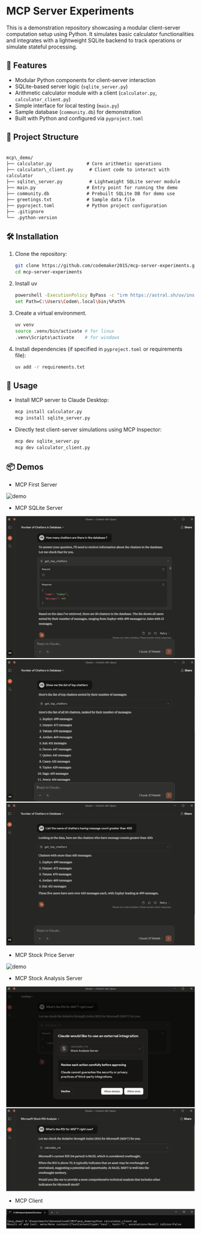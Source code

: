 # MCP Server Experiments

This is a demonstration repository showcasing a modular client-server computation setup using Python. It simulates basic calculator functionalities and integrates with a lightweight SQLite backend to track operations or simulate stateful processing.

## 🚀 Features

- Modular Python components for client-server interaction
- SQLite-based server logic (`sqlite_server.py`)
- Arithmetic calculator module with a client (`calculator.py`, `calculator_client.py`)
- Simple interface for local testing (`main.py`)
- Sample database (`community.db`) for demonstration
- Built with Python and configured via `pyproject.toml`

## 📁 Project Structure

```

mcp\_demo/
├── calculator.py             # Core arithmetic operations
├── calculator\_client.py      # Client code to interact with calculator
├── sqlite\_server.py          # Lightweight SQLite server module
├── main.py                   # Entry point for running the demo
├── community.db              # Prebuilt SQLite DB for demo use
├── greetings.txt             # Sample data file
├── pyproject.toml            # Python project configuration
├── .gitignore
└── .python-version

````

## 🛠️ Installation

1. Clone the repository:
    ```bash
    git clone https://github.com/codemaker2015/mcp-server-experiments.git
    cd mcp-server-experiments
    ```

2. Install uv
    ```bash
    powershell -ExecutionPolicy ByPass -c "irm https://astral.sh/uv/install.ps1 | iex"
    set Path=C:\Users\Codem\.local\bin;%Path%
    ```

3. Create a virtual environment.
    ```bash
    uv venv
    source .venv/bin/activate # for linux
    .venv\Scripts\activate    # for windows
    ```
3. Install dependencies (if specified in `pyproject.toml` or requirements file):
   ```bash
   uv add -r requirements.txt
   ```

## 🧪 Usage

- Install MCP server to Claude Desktop:
    ```bash
    mcp install calculator.py
    mcp install sqlite_server.py
    ```

- Directly test client-server simulations using MCP Inspector:
    ```bash
    mcp dev sqlite_server.py
    mcp dev calculator_client.py
    ```

## 📦 Demos

- MCP First Server

![demo](demos/mcp_demo1.gif)

- MCP SQLite Server

![demo](demos/mcp%20sqlite%20demo2.png)
![demo](demos/mcp%20sqlite%20demo3.png)
![demo](demos/mcp%20sqlite%20demo4.png)

- MCP Stock Price Server

![demo](demos/mcp%20stock%20demo1.gif)

- MCP Stock Analysis Server

![demo](demos/stock%20analysis%204.png)
![demo](demos/stock%20analysis%205.png)

- MCP Client

![demo](demos/calculator2.png)
